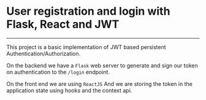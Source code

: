 # User registration and login with Flask, React and JWT
___

This project is a basic implementation of JWT based persistent Authentication/Authorization.

On the backend we have a `Flask` web server to generate and sign our token on authentication to the `/login` endpoint.

On the front end we are using `ReactJS` And we are storing the token in the application state using hooks and the context api.

